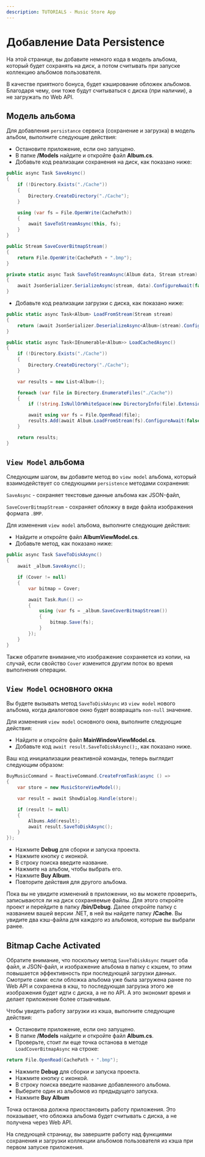 ```yaml
---
description: TUTORIALS - Music Store App
---
```


# Добавление Data Persistence

На этой странице, вы добавите немного кода в модель альбома, 
который будет сохранять на диск, а потом считывать при запуске коллекцию альбомов пользователя.

В качестве приятного бонуса, будет кэширование обложек альбомов.
Благодаря чему, они тоже будут считываться с диска (при наличии), а не загружать по Web API.

## Модель альбома

Для добавления `persistance` сервиса (сохранение и загрузка) в модель альбом, выполните следующие действия:

- Остановите приложение, если оно запущено.
- В папке **/Models** найдите и откройте файл **Album.cs**.
- Добавьте код реализации сохранения на диск, как показано ниже:

```csharp
public async Task SaveAsync()
{
    if (!Directory.Exists("./Cache"))
    {
        Directory.CreateDirectory("./Cache");
    }

    using (var fs = File.OpenWrite(CachePath))
    {
        await SaveToStreamAsync(this, fs);
    }
}

public Stream SaveCoverBitmapStream()
{
    return File.OpenWrite(CachePath + ".bmp");
}

private static async Task SaveToStreamAsync(Album data, Stream stream)
{
    await JsonSerializer.SerializeAsync(stream, data).ConfigureAwait(false);
}
```

- Добавьте код реализации загрузки с диска, как показано ниже:

```csharp
public static async Task<Album> LoadFromStream(Stream stream)
{
    return (await JsonSerializer.DeserializeAsync<Album>(stream).ConfigureAwait(false))!;
}

public static async Task<IEnumerable<Album>> LoadCachedAsync()
{
    if (!Directory.Exists("./Cache"))
    {
        Directory.CreateDirectory("./Cache");
    }

    var results = new List<Album>();

    foreach (var file in Directory.EnumerateFiles("./Cache"))
    {
        if (!string.IsNullOrWhiteSpace(new DirectoryInfo(file).Extension)) continue;

        await using var fs = File.OpenRead(file);
        results.Add(await Album.LoadFromStream(fs).ConfigureAwait(false));
    }

    return results;
}
```

## `View Model` альбома

Следующим шагом, вы добавите метод во `view model` альбома, который взаимодействует
со следующими `persistence` методами сохранения:

`SaveAsync` - сохраняет текстовые данные альбома как JSON-файл,

`SaveCoverBitmapStream` - сохраняет обложку в виде файла изображения формата `.BMP`.

Для изменения `view model` альбома, выполните следующие действия:

- Найдите и откройте файл **AlbumViewModel.cs**.
- Добавьте метод, как показано ниже:

```csharp
public async Task SaveToDiskAsync()
{
    await _album.SaveAsync();

    if (Cover != null)
    {
        var bitmap = Cover;

        await Task.Run(() =>
        {
            using (var fs = _album.SaveCoverBitmapStream())
            {
                bitmap.Save(fs);
            }
        });
    }
}
```

Также обратите внимание,что изображение сохраняется из копии, на случай, если свойство `Cover` изменится другим поток во время выполнения операции.

## `View Model` основного окна

Вы будете вызывать метод `SaveToDiskAsync` из `view model` нового альбома,
когда диалоговое окно будет возвращать `non-null` значение.

Для изменения `view model` основного окна, выполните следующие действия:

- Найдите и откройте файл **MainWindowViewModel.cs**.
- Добавьте код `await result.SaveToDiskAsync();`, как показано ниже.

Ваш код инициализации реактивной команды, теперь выглядит следующим образом:

```csharp
BuyMusicCommand = ReactiveCommand.CreateFromTask(async () =>
{
    var store = new MusicStoreViewModel();

    var result = await ShowDialog.Handle(store);

    if (result != null)
    {
        Albums.Add(result);
        await result.SaveToDiskAsync();
    }
});
```

- Нажмите **Debug** для сборки и запуска проекта.
- Нажмите кнопку с иконкой.
- В строку поиска введите название.
- Нажмите на альбом, чтобы выбрать его.
- Нажмите **Buy Album**.
- Повторите действия для другого альбома.

Пока вы не увидите изменений в приложении, но вы можете проверить, записываются ли на диск сохраняемые файлы.
Для этого откройте проект и перейдите в папку **/bin/Debug**.
Далее откройте папку с названием вашей версии .NET, в ней вы найдете папку **/Cache**.
Вы увидите два кэш-файла для каждого из альбомов, которые вы выбрали ранее.

## Bitmap Cache Activated

Обратите внимание, что поскольку метод `SaveToDiskAsync` пишет оба файл, и JSON-файл, и изображение альбома
в папку с кэшем, то этим повышается эффективность при последующей загрузки данных.
Смотрите сами: если обложка альбома уже была загружена ранее по Web API и сохранена в кэш,
то последующая загрузка этого же изображения будет идти с диска, а не по API.
А это экономит время и делает приложение более отзывчивым.

Чтобы увидеть работу загрузки из кэша, выполните следующие действия:

- Остановите приложение, если оно запущено.
- В папке **/Models** найдите и откройте файл **Album.cs**.
- Проверьте, стоит ли еще точка останова в методе `LoadCoverBitmapAsync` на строке:

```csharp
return File.OpenRead(CachePath + ".bmp");
```

* Нажмите **Debug** для сборки и запуска проекта.
* Нажмите кнопку с иконкой.
* В строку поиска введите название добавленного альбома.
* Выберите один из альбомов из предыдущего запуска.
* Нажмите **Buy Album**

Точка останова должна приостановить работу приложения.
Это показывает, что обложка альбома будет считывать с диска, а не получена через Web API.

На следующей страницу, вы завершите работу над функциями сохранения и загрузки коллекции альбомов пользователя
из кэша при первом запуске приложения.